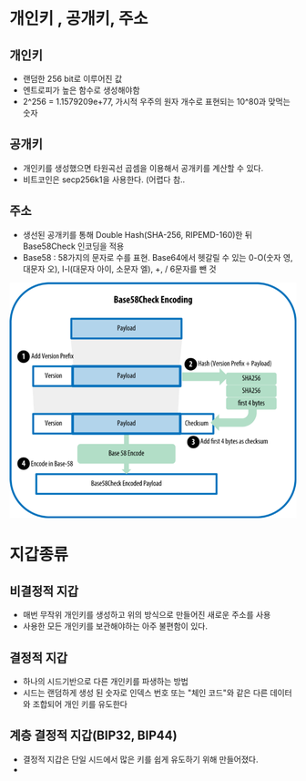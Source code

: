 # 개인키 , 공개키, 주소

## 개인키 
- 랜덤한 256 bit로 이루어진 값
- 엔트로피가 높은 함수로 생성해야함
- 2^256 = 1.1579209e+77, 가시적 우주의 원자 개수로 표현되는 10^80과 맞먹는 숫자

## 공개키
- 개인키를 생성했으면 타원곡선 곱셈을 이용해서 공개키를 계산할 수 있다.
- 비트코인은 secp256k1을 사용한다. (어렵다 참..

## 주소
- 생선된 공개키를 통해 Double Hash(SHA-256, RIPEMD-160)한 뒤 Base58Check 인코딩을 적용
- Base58 : 58가지의 문자로 수를 표현. Base64에서 헷갈릴 수 있는 0-O(숫자 영, 대문자 오), I-l(대문자 아이, 소문자 엘), +, / 6문자를 뺀 것  

![address](./address.png)

# 지갑종류
## 비결정적 지갑
- 매번 무작위 개인키를 생성하고 위의 방식으로 만들어진 새로운 주소를 사용
- 사용한 모든 개인키를 보관해야하는 아주 불편함이 있다.

## 결정적 지갑
- 하나의 시드기반으로 다른 개인키를 파생하는 방법
- 시드는 랜덤하게 생성 된 숫자로 인덱스 번호 또는 "체인 코드"와 같은 다른 데이터와 조합되어 개인 키를 유도한다

## 계층 결정적 지갑(BIP32, BIP44)
- 결정적 지갑은 단일 시드에서 많은 키를 쉽게 유도하기 위해 만들어졌다.
- 
